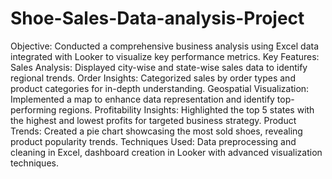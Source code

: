 # Shoe-Sales-Data-analysis-Project
Objective: Conducted a comprehensive business analysis using Excel data integrated with Looker to visualize key performance metrics.
Key Features:
Sales Analysis: Displayed city-wise and state-wise sales data to identify regional trends.
Order Insights: Categorized sales by order types and product categories for in-depth understanding.
Geospatial Visualization: Implemented a map to enhance data representation and identify top-performing regions.
Profitability Insights: Highlighted the top 5 states with the highest and lowest profits for targeted business strategy.
Product Trends: Created a pie chart showcasing the most sold shoes, revealing product popularity trends.
Techniques Used: Data preprocessing and cleaning in Excel, dashboard creation in Looker with advanced visualization techniques.
